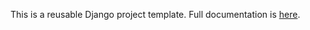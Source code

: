 This is a reusable Django project template. Full documentation is [here](https://mornin-django-layout.readthedocs.org/en/latest/).

